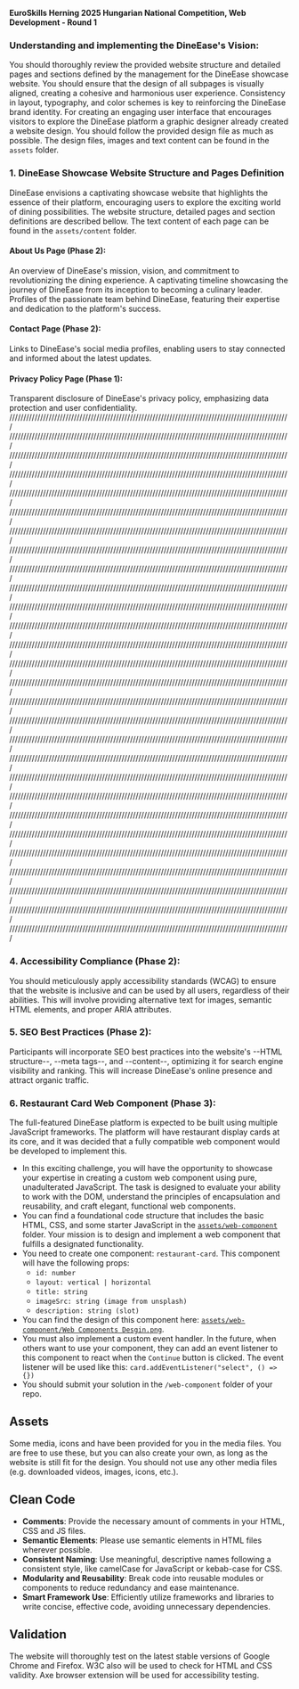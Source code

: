**EuroSkills Herning 2025 Hungarian National Competition, Web Development - Round 1** 

### Understanding and implementing the DineEase's Vision: 
You should thoroughly review the provided website structure and detailed pages and sections defined by the management for the DineEase showcase website. You should ensure that the design of all subpages is visually aligned, creating a cohesive and harmonious user experience. Consistency in layout, typography, and color schemes is key to reinforcing the DineEase brand identity. For creating an engaging user interface that encourages visitors to explore the DineEase platform a graphic designer already created a website design. You should follow the provided design file as much as possible. The design files, images and text content can be found in the `assets` folder.

### 1. DineEase Showcase Website Structure and Pages Definition

DineEase envisions a captivating showcase website that highlights the essence of their platform, encouraging users to explore the exciting world of dining possibilities. The website structure, detailed pages and section definitions are described bellow. The text content of each page can be found in the `assets/content` folder.


#### About Us Page (Phase 2):
An overview of DineEase's mission, vision, and commitment to revolutionizing the dining experience.
A captivating timeline showcasing the journey of DineEase from its inception to becoming a culinary leader.
Profiles of the passionate team behind DineEase, featuring their expertise and dedication to the platform's success.

#### Contact Page (Phase 2):
Links to DineEase's social media profiles, enabling users to stay connected and informed about the latest updates.

#### Privacy Policy Page (Phase 1):
Transparent disclosure of DineEase's privacy policy, emphasizing data protection and user confidentiality.
////////////////////////////////////////////////////////////////////////////////////////////////////
////////////////////////////////////////////////////////////////////////////////////////////////////
////////////////////////////////////////////////////////////////////////////////////////////////////
////////////////////////////////////////////////////////////////////////////////////////////////////
////////////////////////////////////////////////////////////////////////////////////////////////////
////////////////////////////////////////////////////////////////////////////////////////////////////
////////////////////////////////////////////////////////////////////////////////////////////////////
////////////////////////////////////////////////////////////////////////////////////////////////////
////////////////////////////////////////////////////////////////////////////////////////////////////
////////////////////////////////////////////////////////////////////////////////////////////////////
////////////////////////////////////////////////////////////////////////////////////////////////////
////////////////////////////////////////////////////////////////////////////////////////////////////
////////////////////////////////////////////////////////////////////////////////////////////////////
////////////////////////////////////////////////////////////////////////////////////////////////////
////////////////////////////////////////////////////////////////////////////////////////////////////
////////////////////////////////////////////////////////////////////////////////////////////////////
////////////////////////////////////////////////////////////////////////////////////////////////////
////////////////////////////////////////////////////////////////////////////////////////////////////
////////////////////////////////////////////////////////////////////////////////////////////////////
////////////////////////////////////////////////////////////////////////////////////////////////////
////////////////////////////////////////////////////////////////////////////////////////////////////
////////////////////////////////////////////////////////////////////////////////////////////////////
////////////////////////////////////////////////////////////////////////////////////////////////////
////////////////////////////////////////////////////////////////////////////////////////////////////
////////////////////////////////////////////////////////////////////////////////////////////////////
////////////////////////////////////////////////////////////////////////////////////////////////////
////////////////////////////////////////////////////////////////////////////////////////////////////
////////////////////////////////////////////////////////////////////////////////////////////////////

### 4. Accessibility Compliance (Phase 2): 
You should meticulously apply accessibility standards (WCAG) to ensure that the website is inclusive and can be used by all users, regardless of their abilities. This will involve providing alternative text for images, semantic HTML elements, and proper ARIA attributes.

### 5. SEO Best Practices (Phase 2): 
Participants will incorporate SEO best practices into the website's --HTML structure--, --meta tags--, and --content--, optimizing it for search engine visibility and ranking. This will increase DineEase's online presence and attract organic traffic.

### 6. Restaurant Card Web Component (Phase 3): 
The full-featured DineEase platform is expected to be built using multiple JavaScript frameworks. The platform will have restaurant display cards at its core, and it was decided that a fully compatible web component would be developed to implement this. 
- In this exciting challenge, you will have the opportunity to showcase your expertise in creating a custom web component using pure, unadulterated JavaScript. The task is designed to evaluate your ability to work with the DOM, understand the principles of encapsulation and reusability, and craft elegant, functional web components.
- You can find a foundational code structure that includes the basic HTML, CSS, and some starter JavaScript in the [`assets/web-component`](assets/web-component) folder. Your mission is to design and implement a web component that fulfills a designated functionality.
- You need to create one component: `restaurant-card`. This component will have the following props:
    - `id: number`
    - `layout: vertical | horizontal`
    - `title: string`
    - `imageSrc: string (image from unsplash)`
    - `description: string (slot)`
- You can find the design of this component here: [`assets/web-component/Web Components Desgin.png`](<assets/web-component/Web Components Desgin.png>).
- You must also implement a custom event handler. In the future, when others want to use your component, they can add an event listener to this component to react when the `Continue` button is clicked. The event listener will be used like this: `card.addEventListener("select", () => {})`
- You should submit your solution in the `/web-component` folder of your repo. 

## Assets
Some media, icons and have been provided for you in the media files. You are free to use these, but you can also create your own, as long as the website is still fit for the design. You should not use any other media files (e.g. downloaded videos, images, icons, etc.).

## Clean Code
* **Comments**: Provide the necessary amount of comments in your HTML, CSS and JS files.
* **Semantic Elements**: Please use semantic elements in HTML files wherever possible.
* **Consistent Naming**: Use meaningful, descriptive names following a consistent style, like camelCase for JavaScript or kebab-case for CSS.
* **Modularity and Reusability**: Break code into reusable modules or components to reduce redundancy and ease maintenance.
* **Smart Framework Use**: Efficiently utilize frameworks and libraries to write concise, effective code, avoiding unnecessary dependencies.

## Validation
The website will thoroughly test on the latest stable versions of Google Chrome and Firefox. W3C also will be used  to check for HTML and CSS validity. Axe browser extension will be used for accessibility testing.